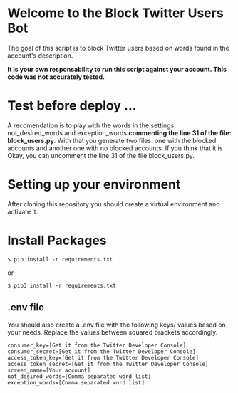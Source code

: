 # Welcome to the Block Twitter Users Bot
The goal of this script is to block Twitter users based on words found in the account's description.

**It is your own responsability to run this script against your account. This code was not accurately tested.**

# Test before deploy ...
A recomendation is to play with the words in the settings: not_desired_words and exception_words **commenting the line 31 of the file: block_users.py**.
With that you generate two files: one with the blocked accounts and another one with no blocked accounts.
If you think that it is Okay, you can uncomment the line 31 of the file block_users.py.

# Setting up your environment
After cloning this repository you should create a virtual environment and activate it.

# Install Packages

```
$ pip install -r requirements.txt
```
or

```
$ pip3 install -r requirements.txt
```

## .env file
You should also create a .env file with the following keys/ values based on your needs. Replace the values between squared brackets accordingly.

```
consumer_key=[Get it from the Twitter Developer Console]
consumer_secret=[Get it from the Twitter Developer Console]
access_token_key=[Get it from the Twitter Developer Console]
access_token_secret=[Get it from the Twitter Developer Console]
screen_name=[Your account]
not_desired_words=[Comma separated word list]
exception_words=[Comma separated word list]
```
